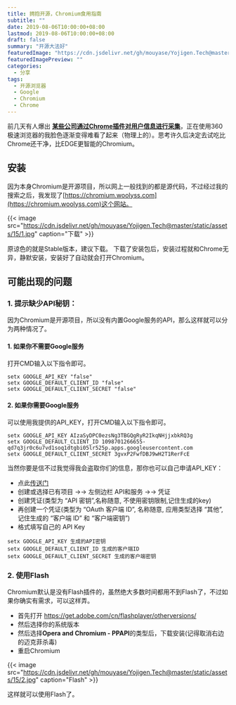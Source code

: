 ```yaml
---
title: 拥抱开源，Chromium食用指南
subtitle: ""
date: 2019-08-06T10:00:00+08:00
lastmod: 2019-08-06T10:00:00+08:00
draft: false
summary: "开源大法好"
featuredImage: "https://cdn.jsdelivr.net/gh/mouyase/Yojigen.Tech@master/static/assets/15/cover.jpg"
featuredImagePreview: ""
categories: 
  - 分享
tags: 
  - 开源浏览器
  - Google
  - Chromium
  - Chrome
---
```



前几天有人爆出 [**某些公司通过Chrome插件对用户信息进行采集**](https://weibo.com/2352539175/I0IcYxfFw "某些公司通过Chrome插件对用户信息进行采集")，正在使用360极速浏览器的我脸色逐渐变得难看了起来（物理上的）。思考许久后决定去试吃比Chrome还干净，比EDGE更智能的Chromium。

## 安装
因为本身Chromium是开源项目，所以网上一般找到的都是源代码，不过经过我的搜索之后，我发现了[https://chromium.woolyss.com](https://chromium.woolyss.com)这个网站。

{{< image src="https://cdn.jsdelivr.net/gh/mouyase/Yojigen.Tech@master/static/assets/15/1.jpg" caption="下载" >}}


原谅色的就是Stable版本，建议下载。
下载了安装包后，安装过程就和Chrome无异，静默安装，安装好了自动就会打开Chromium。

## 可能出现的问题

### 1. 提示缺少API秘钥：

因为Chromium是开源项目，所以没有内置Google服务的API，那么这样就可以分为两种情况了。

#### 1. 如果你不需要Google服务

打开CMD输入以下指令即可。

```
setx GOOGLE_API_KEY "false"
setx GOOGLE_DEFAULT_CLIENT_ID "false"
setx GOOGLE_DEFAULT_CLIENT_SECRET "false"
```

#### 2. 如果你需要Google服务

可以使用我提供的API_KEY，打开CMD输入以下指令即可。

```
setx GOOGLE_API_KEY AIzaSyDPC0ezsNg3TBGQgRyR2IkqNHjjxbkRQ3g
setx GOOGLE_DEFAULT_CLIENT_ID 1098701266655-qd7q3jr0c6u7vd1soq1dtgbi05lr525p.apps.googleusercontent.com
setx GOOGLE_DEFAULT_CLIENT_SECRET 3gvxP2FwfDBJ9wH2T1RerFcE
```

当然你要是信不过我觉得我会盗取你们的信息，那你也可以自己申请API_KEY：

 - 点此[传送门](https://cloud.google.com/console)
 - 创建或选择已有项目 →→ 左侧边栏 API和服务 →→ 凭证
 - 创建凭证(类型为 “API 密钥”,名称随意, 不使用密钥限制,记住生成的key)
 - 再创建一个凭证(类型为 “OAuth 客户端 ID”, 名称随意, 应用类型选择 “其他”, 记住生成的 “客户端 ID” 和 “客户端密钥”)
 - 格式填写自己的 API Key

```
setx GOOGLE_API_KEY 生成的API密钥
setx GOOGLE_DEFAULT_CLIENT_ID 生成的客户端ID
setx GOOGLE_DEFAULT_CLIENT_SECRET 生成的客户端密钥
```

### 2. 使用Flash

Chromium默认是没有Flash插件的，虽然绝大多数时间都用不到Flash了，不过如果你确实有需求，可以这样弄。
 - 首先打开 https://get.adobe.com/cn/flashplayer/otherversions/
 - 然后选择你的系统版本
 - 然后选择**Opera and Chromium - PPAPI**的类型后，下载安装(记得取消右边的迈克菲杀毒)
 - 重启Chromium

{{< image src="https://cdn.jsdelivr.net/gh/mouyase/Yojigen.Tech@master/static/assets/15/2.jpg" caption="Flash" >}}

这样就可以使用Flash了。
